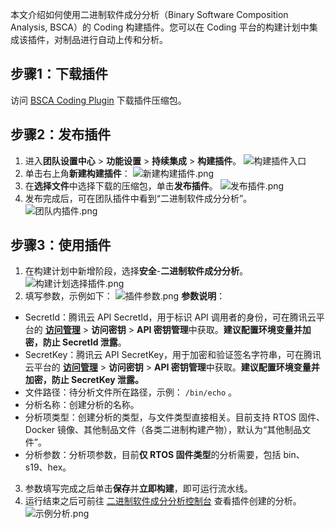 本文介绍如何使用二进制软件成分分析（Binary Software Composition Analysis, BSCA）的 Coding 构建插件。您可以在 Coding 平台的构建计划中集成该插件，对制品进行自动上传和分析。 


## 步骤1：下载插件 
访问 [BSCA Coding Plugin](https://bsca-production-1251316161.cos.ap-guangzhou.myqcloud.com/coding-plugin/BSCACoding.zip) 下载插件压缩包。 

## 步骤2：发布插件 
1. 进入**团队设置中心** > **功能设置** > **持续集成** > **构建插件**。
![构建插件入口](https://qcloudimg.tencent-cloud.cn/raw/06b69b9f9d6342d470e4d563c06c4e41.png)
2. 单击右上角**新建构建插件**：
 ![新建构建插件.png](https://qcloudimg.tencent-cloud.cn/raw/be38579ab27abfcde8ef248928833726.png) 
3. 在**选择文件**中选择下载的压缩包，单击**发布插件**。 
![发布插件.png](https://qcloudimg.tencent-cloud.cn/raw/c3b897d456523ef69f4a11c19bf42c75.png) 
4. 发布完成后，可在团队插件中看到“二进制软件成分分析”。
![团队内插件.png](https://qcloudimg.tencent-cloud.cn/raw/d853aa3cab5f520b87d22dd84bc50eb7.png)


## 步骤3：使用插件
1. 在构建计划中新增阶段，选择**安全**-**二进制软件成分分析**。
 ![构建计划选择插件.png](https://qcloudimg.tencent-cloud.cn/raw/a036f5eb3701da073cfb59de1d1d62e7.png)	 
2. 填写参数，示例如下：
 ![插件参数.png](https://qcloudimg.tencent-cloud.cn/raw/3795bc5d7ac6c8f382d87e90fd9cf5c7.png) 
**参数说明**： 
 - SecretId：腾讯云 API SecretId，用于标识 API 调用者的身份，可在腾讯云平台的 **[访问管理](https://console.cloud.tencent.com/cam/capi)** > **访问密钥** > **API 密钥管理**中获取。**建议配置环境变量并加密，防止 SecretId 泄露**。 
 - SecretKey：腾讯云 API SecretKey，用于加密和验证签名字符串，可在腾讯云平台的 **[访问管理](https://console.cloud.tencent.com/cam/capi)** > **访问密钥** > **API 密钥管理**中获取。**建议配置环境变量并加密，防止 SecretKey 泄露。** 
 - 文件路径：待分析文件所在路径，示例： `/bin/echo` 。 
 -  分析名称：创建分析的名称。 
 -  分析项类型：创建分析的类型，与文件类型直接相关。目前支持 RTOS 固件、Docker 镜像、其他制品文件（各类二进制构建产物），默认为“其他制品文件”。
 - 分析参数：分析项参数，目前**仅 RTOS 固件类型**的分析需要，包括 bin、s19、hex。 
3. 参数填写完成之后单击**保存**并**立即构建**，即可运行流水线。
4. 运行结束之后可前往 [二进制软件成分分析控制台](https://console.cloud.tencent.com/bsca/sca/index) 查看插件创建的分析。
![示例分析.png](https://qcloudimg.tencent-cloud.cn/raw/a583fdf6eeb8726c0c4bbe80b9e31271.png)

